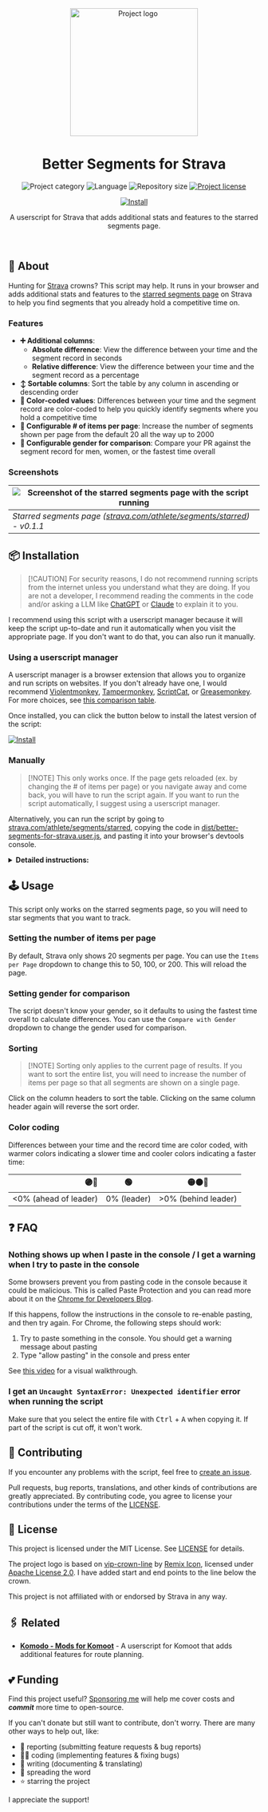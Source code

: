 <!-- Project Header -->
<div align="center">
  <img class="projectLogo" src="src/logo.svg" alt="Project logo" title="Project logo" width="256">

  <h1 class="projectName">Better Segments for Strava</h1>

  <p class="projectBadges info">
    <img src="https://johng.io/badges/category/Script.svg" alt="Project category" title="Project category">
    <img src="https://img.shields.io/github/languages/top/jerboa88/better-segments-for-strava.svg" alt="Language" title="Language">
    <img src="https://img.shields.io/github/repo-size/jerboa88/better-segments-for-strava.svg" alt="Repository size" title="Repository size">
    <a href="LICENSE">
      <img src="https://img.shields.io/github/license/jerboa88/better-segments-for-strava.svg" alt="Project license" title="Project license"/>
    </a>
  </p>
  <p class="projectBadges status">
    <a href="https://github.com/jerboa88/better-segments-for-strava/raw/refs/heads/main/better-segments-for-strava.user.js">
     <img src="https://img.shields.io/badge/%F0%9F%A7%A9_Install-better--segments--for--strava.user.js-blue" alt="Install" title="Install"/>
    </a>
  </p>

  <p class="projectDesc">
    A userscript for Strava that adds additional stats and features to the starred segments page.
  </p>

  <br/>
</div>

## 👋 About

Hunting for [Strava](https://strava.com) crowns? This script may help. It runs in your browser and adds additional stats and features to the [starred segments page](https://www.strava.com/athlete/segments/starred) on Strava to help you find segments that you already hold a competitive time on.

### Features

- **➕ Additional columns**:
  - **Absolute difference**: View the difference between your time and the segment record in seconds
  - **Relative difference**: View the difference between your time and the segment record as a percentage
- **↕️ Sortable columns**: Sort the table by any column in ascending or descending order
- **🎨 Color-coded values**: Differences between your time and the segment record are color-coded to help you quickly identify segments where you hold a competitive time
- **📄 Configurable # of items per page**: Increase the number of segments shown per page from the default 20 all the way up to 2000
- **🚻 Configurable gender for comparison**: Compare your PR against the segment record for men, women, or the fastest time overall

### Screenshots

| ![Screenshot of the starred segments page with the script running](examples/screenshot.png) |
| ---------------------------------------------------------------------------------- |
| _Starred segments page ([strava.com/athlete/segments/starred]) - v0.1.1_           |

## 📦 Installation
>
> [!CAUTION]
> For security reasons, I do not recommend running scripts from the internet unless you understand what they are doing. If you are not a developer, I recommend reading the comments in the code and/or asking a LLM like [ChatGPT](https://chatgpt.com/) or [Claude](https://claude.ai) to explain it to you.

I recommend using this script with a userscript manager because it will keep the script up-to-date and run it automatically when you visit the appropriate page. If you don't want to do that, you can also run it manually.

### Using a userscript manager

A userscript manager is a browser extension that allows you to organize and run scripts on websites. If you don't already have one, I would recommend [Violentmonkey](https://violentmonkey.github.io/), [Tampermonkey](https://www.tampermonkey.net/index.php), [ScriptCat](https://docs.scriptcat.org/), or [Greasemonkey](https://github.com/greasemonkey/greasemonkey). For more choices, see [this comparison table](https://github.com/awesome-scripts/awesome-userscripts?tab=readme-ov-file#compatibility).

Once installed, you can click the button below to install the latest version of the script:

[![Install](https://img.shields.io/badge/%F0%9F%A7%A9_Install-better--segments--for--strava.user.js-blue)](https://github.com/jerboa88/better-segments-for-strava/raw/refs/heads/main/better-segments-for-strava.user.js)

### Manually
>
> [!NOTE]
> This only works once. If the page gets reloaded (ex. by changing the # of items per page) or you navigate away and come back, you will have to run the script again. If you want to run the script automatically, I suggest using a userscript manager.

Alternatively, you can run the script by going to [strava.com/athlete/segments/starred], copying the code in [dist/better-segments-for-strava.user.js](dist/better-segments-for-strava.user.js), and pasting it into your browser's devtools console.

<details>
  <summary><b>Detailed instructions:</b></summary>
  <ol>
    <li>Open <a href="https://www.strava.com/athlete/segments/starred">strava.com/athlete/segments/starred</a> in your browser</li>
    <li>Open your browser's devtools console (<a href="https://balsamiq.com/support/faqs/browserconsole/">how?</a>)</li>
    <li>Copy the code in <a href="dist/better-segments-for-strava.user.js">dist/better-segments-for-strava.user.js</a> and paste it into the console. If this doesn't work or you see a warning message about pasting, see the <a href="#FAQ">FAQ</a>.</li>
    <li>Press enter to run the script. You should see the page update. If this doesn't happen, see the <a href="#FAQ">FAQ</a>.</li>
  </ol>
</details>

## 🕹️ Usage

This script only works on the starred segments page, so you will need to star segments that you want to track.

### Setting the number of items per page

By default, Strava only shows 20 segments per page. You can use the `Items per Page` dropdown to change this to 50, 100, or 200. This will reload the page.

### Setting gender for comparison

The script doesn't know your gender, so it defaults to using the fastest time overall to calculate differences. You can use the `Compare with Gender` dropdown to change the gender used for comparison.

### Sorting
>
> [!NOTE]
> Sorting only applies to the current page of results. If you want to sort the entire list, you will need to increase the number of items per page so that all segments are shown on a single page.

Click on the column headers to sort the table. Clicking on the same column header again will reverse the sort order.

### Color coding

Differences between your time and the record time are color coded, with warmer colors indicating a slower time and cooler colors indicating a faster time:

|                    🟣🔵 |      🟢      | 🟡🟠🔴                 |
| --------------------: | :---------: | ------------------- |
| <0% (ahead of leader) | 0% (leader) | >0% (behind leader) |

## ❓ FAQ

### Nothing shows up when I paste in the console / I get a warning when I try to paste in the console

Some browsers prevent you from pasting code in the console because it could be malicious. This is called Paste Protection and you can read more about it on the [Chrome for Developers Blog](https://developer.chrome.com/blog/self-xss).

If this happens, follow the instructions in the console to re-enable pasting, and then try again. For Chrome, the following steps should work:

 1. Try to paste something in the console. You should get a warning message about pasting
 2. Type "allow pasting" in the console and press enter

 See [this video](https://youtu.be/X5uyCtVD1-o?si=AOrzgez90KiDlA-z&t=11) for a visual walkthrough.

### I get an `Uncaught SyntaxError: Unexpected identifier` error when running the script

Make sure that you select the entire file with <kbd>Ctrl</kbd> + <kbd>A</kbd> when copying it. If part of the script is cut off, it won't work.

## 🤝 Contributing

If you encounter any problems with the script, feel free to [create an issue](https://github.com/jerboa88/better-segments-for-strava/issues).

Pull requests, bug reports, translations, and other kinds of contributions are greatly appreciated. By contributing code, you agree to license your contributions under the terms of the [LICENSE].

## 🧾 License

This project is licensed under the MIT License. See [LICENSE](LICENSE) for details.

The project logo is based on [vip-crown-line](https://remixicon.com/icon/vip-crown-line) by [Remix Icon](https://remixicon.com/),
licensed under [Apache License 2.0](https://github.com/Remix-Design/remixicon/blob/master/License). I have added start and end points to the line below the crown.

This project is not affiliated with or endorsed by Strava in any way.

## 🖇️ Related

- **[Komodo - Mods for Komoot](https://github.com/jerboa88/komodo)** - A userscript for Komoot that adds additional features for route planning.

## 💕 Funding

Find this project useful? [Sponsoring me](https://johng.io/funding) will help me cover costs and **_commit_** more time to open-source.

If you can't donate but still want to contribute, don't worry. There are many other ways to help out, like:

- 📢 reporting (submitting feature requests & bug reports)
- 👨‍💻 coding (implementing features & fixing bugs)
- 📝 writing (documenting & translating)
- 💬 spreading the word
- ⭐ starring the project

I appreciate the support!

[LICENSE]: LICENSE
[strava.com/athlete/segments/starred]: https://www.strava.com/athlete/segments/starred
